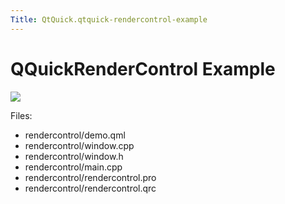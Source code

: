 ```yaml
---
Title: QtQuick.qtquick-rendercontrol-example
---
```

        
QQuickRenderControl Example
===========================

<span class="subtitle"></span>
<span id="details"></span>
![](https://developer.ubuntu.com/static/devportal_uploaded/912e195d-3b47-40c9-8d66-2603987ac555-api/apps/qml/sdk-15.04.6/qtquick-rendercontrol-example/images/rendercontrol-example.jpg)

Files:

-   rendercontrol/demo.qml
-   rendercontrol/window.cpp
-   rendercontrol/window.h
-   rendercontrol/main.cpp
-   rendercontrol/rendercontrol.pro
-   rendercontrol/rendercontrol.qrc

